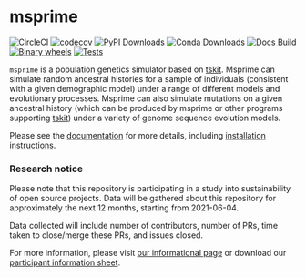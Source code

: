 # msprime

 [![CircleCI](https://circleci.com/gh/tskit-dev/msprime.svg?style=svg)](https://circleci.com/gh/tskit-dev/msprime) [![codecov](https://codecov.io/gh/tskit-dev/msprime/branch/main/graph/badge.svg)](https://codecov.io/gh/tskit-dev/msprime) [![PyPI Downloads](https://pepy.tech/badge/msprime)](https://pepy.tech/project/msprime) [![Conda Downloads](https://anaconda.org/conda-forge/msprime/badges/downloads.svg)](https://anaconda.org/conda-forge/msprime) [![Docs Build](https://github.com/tskit-dev/msprime/actions/workflows/docs.yml/badge.svg)](https://github.com/tskit-dev/msprime/actions/workflows/docs.yml) [![Binary wheels](https://github.com/tskit-dev/msprime/actions/workflows/wheels.yml/badge.svg)](https://github.com/tskit-dev/msprime/actions/workflows/wheels.yml) [![Tests](https://github.com/tskit-dev/msprime/actions/workflows/tests.yml/badge.svg)](https://github.com/tskit-dev/msprime/actions/workflows/tests.yml)


``msprime`` is a population genetics simulator
based on [tskit](https://tskit.dev). Msprime can simulate random
ancestral histories for a sample of individuals
(consistent with a given demographic model) under a
range of different models and evolutionary processes. Msprime can
also simulate mutations on a given ancestral
history (which can be produced by msprime or other programs
supporting [tskit](https://tskit.dev)) under
a variety of genome sequence evolution models.

Please see the [documentation](https://tskit.dev/msprime/docs/latest/) for
more details, including
[installation instructions](https://tskit.dev/msprime/docs/latest/installation.html).


### Research notice
Please note that this repository is participating in a study into sustainability
of open source projects. Data will be gathered about this repository for
approximately the next 12 months, starting from 2021-06-04.

Data collected will include number of contributors, number of PRs, time taken to
close/merge these PRs, and issues closed.

For more information, please visit
[our informational page](https://sustainable-open-science-and-software.github.io/)
or download our
[participant information sheet](https://sustainable-open-science-and-software.github.io/assets/PIS_sustainable_software.pdf).
